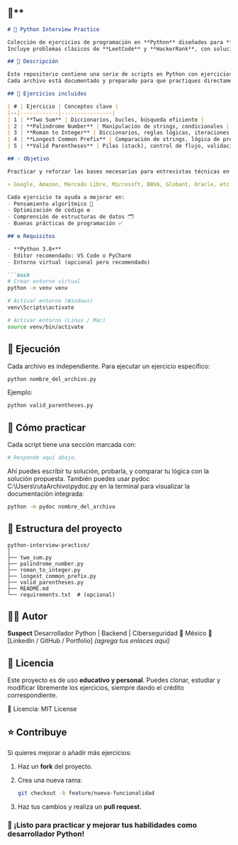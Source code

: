 
## 🧠**

````markdown
# 🐍 Python Interview Practice

Colección de ejercicios de programación en **Python** diseñados para **practicar antes de una entrevista técnica**.  
Incluye problemas clásicos de **LeetCode** y **HackerRank**, con soluciones optimizadas y explicadas paso a paso.

## 📘 Descripción

Este repositorio contiene una serie de scripts en Python con ejercicios de algoritmos y estructuras de datos esenciales para desarrolladores.  
Cada archivo está documentado y preparado para que practiques directamente desde tu entorno local.

## 🧩 Ejercicios incluidos

| # | Ejercicio | Conceptos clave |
|--|------------|----------------|
| 1 | **Two Sum** | Diccionarios, bucles, búsqueda eficiente |
| 2 | **Palindrome Number** | Manipulación de strings, condicionales |
| 3 | **Roman to Integer** | Diccionarios, reglas lógicas, iteraciones |
| 4 | **Longest Common Prefix** | Comparación de strings, lógica de prefijos |
| 5 | **Valid Parentheses** | Pilas (stack), control de flujo, validaciones |

## 💡 Objetivo

Practicar y reforzar las bases necesarias para entrevistas técnicas en empresas como:

> Google, Amazon, Mercado Libre, Microsoft, BBVA, Globant, Oracle, etc.

Cada ejercicio te ayuda a mejorar en:
- Pensamiento algorítmico 🧠  
- Optimización de código ⚙️  
- Comprensión de estructuras de datos 🗂️  
- Buenas prácticas de programación ✅  

## ⚙️ Requisitos

- **Python 3.8+**  
- Editor recomendado: VS Code o PyCharm  
- Entorno virtual (opcional pero recomendado)

```bash
# Crear entorno virtual
python -m venv venv

# Activar entorno (Windows)
venv\Scripts\activate

# Activar entorno (Linux / Mac)
source venv/bin/activate
````

## 🚀 Ejecución

Cada archivo es independiente.
Para ejecutar un ejercicio específico:

```bash
python nombre_del_archivo.py
```

Ejemplo:

```bash
python valid_parentheses.py
```

## 🧠 Cómo practicar

Cada script tiene una sección marcada con:

```python
# Responde aquí abajo.
```

Ahí puedes escribir tu solución, probarla, y comparar tu lógica con la solución propuesta.
También puedes usar pydoc C:\Users\rutaArchivo\pydoc.py en la terminal para visualizar la documentación integrada:

```bash
python -m pydoc nombre_del_archivo
```

## 📂 Estructura del proyecto

```
python-interview-practice/
│
├── two_sum.py
├── palindrome_number.py
├── roman_to_integer.py
├── longest_common_prefix.py
├── valid_parentheses.py
├── README.md
└── requirements.txt  # (opcional)
```

## 🧑‍💻 Autor

**Suspect**
Desarrollador Python | Backend | Ciberseguridad
📍 México
📧 [LinkedIn / GitHub / Portfolio] *(agrega tus enlaces aquí)*

## 🪪 Licencia

Este proyecto es de uso **educativo y personal**.
Puedes clonar, estudiar y modificar libremente los ejercicios,
siempre dando el crédito correspondiente.

📄 Licencia: MIT License

## ⭐ Contribuye

Si quieres mejorar o añadir más ejercicios:

1. Haz un **fork** del proyecto.
2. Crea una nueva rama:

   ```bash
   git checkout -b feature/nueva-funcionalidad
   ```
3. Haz tus cambios y realiza un **pull request**.

### 🏁 ¡Listo para practicar y mejorar tus habilidades como desarrollador Python!
